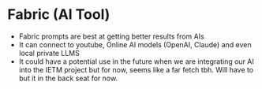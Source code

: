 # Fabric (AI Tool)

- Fabric prompts are best at getting better results from AIs 
- It can connect to youtube, Online AI models (OpenAI, Claude) and even local private LLMS 
- It could have a potential use in the future when we are integrating our AI into the IETM project but for now, seems like a far fetch tbh. Will have to but it in the back seat for now.